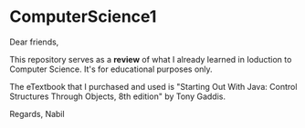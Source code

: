 # ComputerScience1

Dear friends,

This repository serves as a **review** of what I already learned in Ioduction to Computer Science. It's for educational purposes only.

The eTextbook that I purchased and used is "Starting Out With Java: Control Structures Through Objects, 8th edition" by Tony Gaddis. 

Regards,
Nabil
